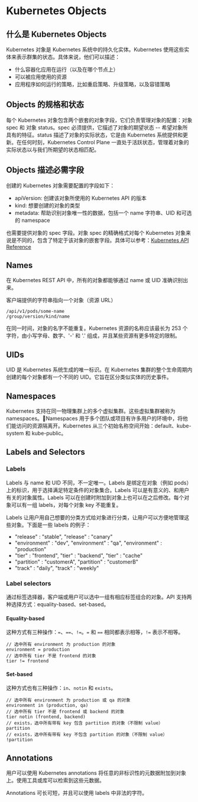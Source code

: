 # Kubernetes Objects

## 什么是 Kubernetes Objects

<!-- 在 Kubernetes 系统中，Kubernetes Objects 是描述了 Kubernetes 集群期望状态的持久化条目。一旦创建对象，Kubernetes 系统将持续工作以确保对象存在。通过创建对象，可以有效地告知 Kubernetes 系统，所需要的集群工作负载看起来是什么样子的。它们描述了如下信息： -->

Kubernetes 对象是 Kubernetes 系统中的持久化实体。Kubernetes 使用这些实体来表示群集的状态。具体来说，他们可以描述：

* 什么容器化应用在运行（以及在哪个节点上）
* 可以被应用使用的资源
* 应用程序如何运行的策略，比如重启策略、升级策略，以及容错策略

## Objects 的规格和状态

每个 Kubernetes 对象包含两个嵌套的对象字段，它们负责管理对象的配置：对象 spec 和 对象 status。spec 必须提供，它描述了对象的期望状态 -- 希望对象所具有的特征。status 描述了对象的实际状态，它是由 Kubernetes 系统提供和更新。在任何时刻，Kubernetes Control Plane 一直处于活跃状态，管理着对象的实际状态以与我们所期望的状态相匹配。

<!-- ## Objects 的描述

在 Kubernetes 中创建对象时，必须提供描述其所需状态的对象规范以及有关该对象的一些基本信息（如名称）。下面是一个示例文件：

```yaml
# nginx-deployment.yaml
apiVersion: apps/v1
kind: Deployment
metadata:
  name: nginx-deployment
spec:
  replicas: 3
  selector:
    matchLabels:
      app: nginx
  template:
    metadata:
      labels:
        app: nginx
    spec:
      containers:
      - name: nginx
        image: nginx:1.7.9
        ports:
        - containerPort: 80
```

使用 `kubectl create -f nginx-deployment.yaml --record` 创建对象 -->

## Objects 描述必需字段

创建的 Kubernetes 对象需要配置的字段如下：

* apiVersion: 创建该对象所使用的 Kubernetes API 的版本
* kind: 想要创建的对象的类型
* metadata: 帮助识别对象唯一性的数据，包括一个 name 字符串、UID 和可选的 namespace

也需要提供对象的 spec 字段。对象 spec 的精确格式对每个 Kubernetes 对象来说是不同的，包含了特定于该对象的嵌套字段。具体可以参考：[Kubernetes API Reference](https://kubernetes.io/docs/reference)

## Names

在 Kubernetes REST API 中，所有的对象都能够通过 name 或 UID 准确识别出来。

客户端提供的字符串指向一个对象（资源 URL）

```url
/api/v1/pods/some-name
/group/version/kind/name
```

在同一时间，对象的名字不能重复。Kubernetes 资源的名称应该最长为 253 个字符，由小写字母、数字、'-' 和 '.' 组成，并且某些资源有更多特定的限制。

## UIDs

UID 是 Kubernetes 系统生成的唯一标识。在 Kubernetes 集群的整个生命周期内创建的每个对象都有一个不同的 UID。它旨在区分类似实体的历史事件。

## Namespaces

Kubernetes 支持在同一物理集群上的多个虚拟集群。这些虚拟集群被称为 namespaces。Namespaces 用于多个团队或项目有许多用户的环境中，将他们能访问的资源隔离开。Kubernetes 从三个初始名称空间开始：default、kube-system 和 kube-public。

## Labels and Selectors

### Labels

Labels 与 name 和 UID 不同，不一定唯一。Labels 是绑定在对象（例如 pods）上的标识，用于选择满足特定条件的对象集合。Labels 可以是有意义的、和用户有关的对象属性。Labels 可以在创建时附加到对象上也可以在之后修改。每个对象可以有一组 labels，对每个对象 key 不能重复。

Labels 让用户用自己想要的分类方式给对象进行分类，让用户可以方便地管理这些对象。下面是一些 labels 的例子：

* "release" : "stable", "release" : "canary"
* "environment" : "dev", "environment" : "qa", "environment" : "production"
* "tier" : "frontend", "tier" : "backend", "tier" : "cache"
* "partition" : "customerA", "partition" : "customerB"
* "track" : "daily", "track" : "weekly"

### Label selectors

通过标签选择器，客户端或用户可以选中一组有相应标签组合的对象。API 支持两种选择方式：equality-based、set-based。

#### Equality-based

这种方式有三种操作：`=`、`==`、`!=`。`=` 和 `==` 相同都表示相等，`!=` 表示不相等。

```
// 选中所有 environment 为 production 的对象
environment = production
// 选中所有 tier 不是 frontend 的对象
tier != frontend
```

#### Set-based

这种方式也有三种操作：`in`、`notin` 和 `exists`。

```
// 选中所有 environment 为 production 或 qa 的对象
environment in (production, qa)
// 选中所有 tier 不是 frontend 或 backend 的对象
tier notin (frontend, backend)
// exists，选中所有带有 key 包含 partition 的对象（不限制 value）
partition
// exists，选中所有带有 key 不包含 partition 的对象（不限制 value）
!partition
```

## Annotations

用户可以使用 Kubernetes annotations 将任意的非标识性的元数据附加到对象上。使用工具或库可以检索到这些元数据。

Annotations 可长可短，并且可以使用 labels 中非法的字符。
